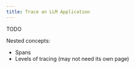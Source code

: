 ```yaml
---
title: Trace an LLM Application
---
```


TODO

Nested concepts:
- Spans
- Levels of tracing (may not need its own page)